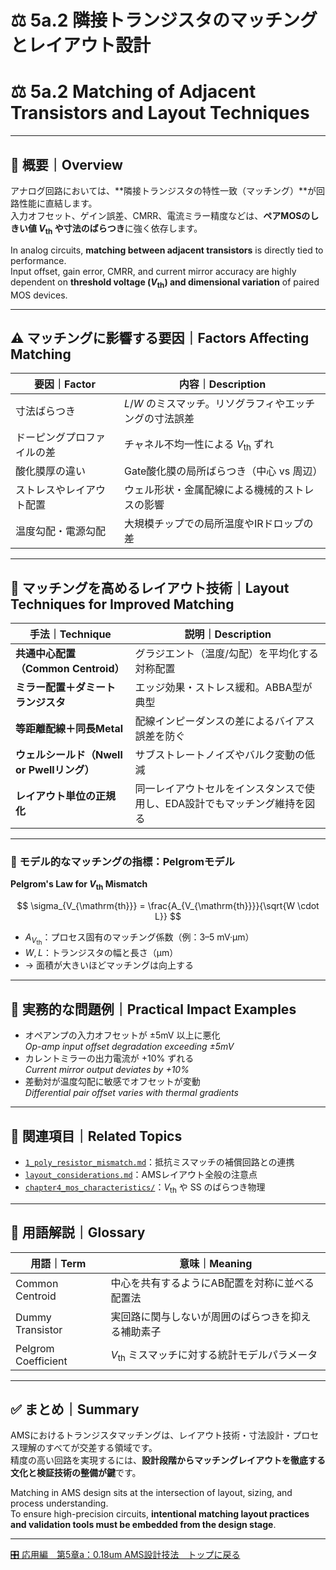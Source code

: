 # ⚖️ 5a.2 隣接トランジスタのマッチングとレイアウト設計  
# ⚖️ 5a.2 Matching of Adjacent Transistors and Layout Techniques

---

## 📘 概要｜Overview

アナログ回路においては、**隣接トランジスタの特性一致（マッチング）**が回路性能に直結します。  
入力オフセット、ゲイン誤差、CMRR、電流ミラー精度などは、**ペアMOSのしきい値 $V_{\mathrm{th}}$ や寸法のばらつき**に強く依存します。

In analog circuits, **matching between adjacent transistors** is directly tied to performance.  
Input offset, gain error, CMRR, and current mirror accuracy are highly dependent on **threshold voltage ($V_{\mathrm{th}}$) and dimensional variation** of paired MOS devices.

---

## ⚠️ マッチングに影響する要因｜Factors Affecting Matching

| 要因｜Factor | 内容｜Description |
|-------------|----------------|
| 寸法ばらつき | $L/W$ のミスマッチ。リソグラフィやエッチングの寸法誤差 |
| ドーピングプロファイルの差 | チャネル不均一性による $V_{\mathrm{th}}$ ずれ |
| 酸化膜厚の違い | Gate酸化膜の局所ばらつき（中心 vs 周辺） |
| ストレスやレイアウト配置 | ウェル形状・金属配線による機械的ストレスの影響 |
| 温度勾配・電源勾配 | 大規模チップでの局所温度やIRドロップの差 |

---

## 🔧 マッチングを高めるレイアウト技術｜Layout Techniques for Improved Matching

| 手法｜Technique | 説明｜Description |
|--------|---------|
| **共通中心配置（Common Centroid）** | グラジエント（温度/勾配）を平均化する対称配置 |
| **ミラー配置＋ダミートランジスタ** | エッジ効果・ストレス緩和。ABBA型が典型 |
| **等距離配線＋同長Metal** | 配線インピーダンスの差によるバイアス誤差を防ぐ |
| **ウェルシールド（Nwell or Pwellリング）** | サブストレートノイズやバルク変動の低減 |
| **レイアウト単位の正規化** | 同一レイアウトセルをインスタンスで使用し、EDA設計でもマッチング維持を図る |

---

### 🧮 モデル的なマッチングの指標：Pelgromモデル  
**Pelgrom's Law for $V_{\mathrm{th}}$ Mismatch**

$$
\sigma_{V_{\mathrm{th}}} = \frac{A_{V_{\mathrm{th}}}}{\sqrt{W \cdot L}}
$$

- $A_{V_{\mathrm{th}}}$：プロセス固有のマッチング係数（例：3–5 mV·μm）
- $W, L$：トランジスタの幅と長さ（μm）
- → 面積が大きいほどマッチングは向上する

---

## 🧪 実務的な問題例｜Practical Impact Examples

- オペアンプの入力オフセットが ±5mV 以上に悪化  
  *Op-amp input offset degradation exceeding ±5mV*
- カレントミラーの出力電流が +10% ずれる  
  *Current mirror output deviates by +10%*
- 差動対が温度勾配に敏感でオフセットが変動  
  *Differential pair offset varies with thermal gradients*

---

## 🧭 関連項目｜Related Topics

- [`1_poly_resistor_mismatch.md`](./1_poly_resistor_mismatch.md)：抵抗ミスマッチの補償回路との連携  
- [`layout_considerations.md`](../d_chapter5_analog_mixed_signal/layout_considerations.md)：AMSレイアウト全般の注意点  
- [`chapter4_mos_characteristics/`](../chapter4_mos_characteristics/)：$V_{\mathrm{th}}$ や SS のばらつき物理

---

## 🧠 用語解説｜Glossary

| 用語｜Term | 意味｜Meaning |
|----------|----------------|
| Common Centroid | 中心を共有するようにAB配置を対称に並べる配置法 |
| Dummy Transistor | 実回路に関与しないが周囲のばらつきを抑える補助素子 |
| Pelgrom Coefficient | $V_{\mathrm{th}}$ ミスマッチに対する統計モデルパラメータ |

---

## ✅ まとめ｜Summary

AMSにおけるトランジスタマッチングは、レイアウト技術・寸法設計・プロセス理解のすべてが交差する領域です。  
精度の高い回路を実現するには、**設計段階からマッチングレイアウトを徹底する文化と検証技術の整備が鍵**です。

Matching in AMS design sits at the intersection of layout, sizing, and process understanding.  
To ensure high-precision circuits, **intentional matching layout practices and validation tools must be embedded from the design stage**.

---

[🎛️ 応用編　第5章a：0.18um AMS設計技法　トップに戻る](./README.md)




